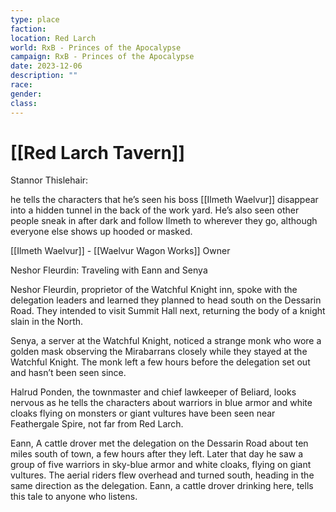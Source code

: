 ```yaml
---
type: place
faction: 
location: Red Larch
world: RxB - Princes of the Apocalypse
campaign: RxB - Princes of the Apocalypse
date: 2023-12-06
description: ""
race: 
gender: 
class:
---
```

# [[Red Larch Tavern]]

Stannor Thislehair:

he tells the characters that he’s seen his boss [[Ilmeth Waelvur]] disappear into a hidden tunnel in the back of the work yard. He’s also seen other people sneak in after dark and follow Ilmeth to wherever they go, although everyone else shows up hooded or masked.

[[Ilmeth Waelvur]] - [[Waelvur Wagon Works]] Owner

Neshor Fleurdin: Traveling with Eann and Senya

Neshor Fleurdin, proprietor of the Watchful Knight inn, spoke with the delegation leaders and learned they planned to head south on the Dessarin Road. They intended to visit Summit Hall next, returning the body of a knight slain in the North.

Senya, a server at the Watchful Knight, noticed a strange monk who wore a golden mask observing the Mirabarrans closely while they stayed at the Watchful Knight. The monk left a few hours before the delegation set out and hasn’t been seen since.

Halrud Ponden, the townmaster and chief lawkeeper of Beliard, looks nervous as he tells the characters about warriors in blue armor and white cloaks flying on monsters or giant vultures have been seen near Feathergale Spire, not far from Red Larch.

Eann, A cattle drover met the delegation on the Dessarin Road about ten miles south of town, a few hours after they left. Later that day he saw a group of five warriors in sky-blue armor and white cloaks, flying on giant vultures. The aerial riders flew overhead and turned south, heading in the same direction as the delegation. Eann, a cattle drover drinking here, tells this tale to anyone who listens.